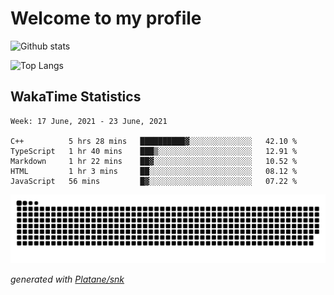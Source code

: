 # Welcome to my profile

![Github stats](https://github-readme-stats.vercel.app/api?username=xinthose&show_icons=true&theme=radical&count_private=true)

![Top Langs](https://github-readme-stats.vercel.app/api/top-langs/?username=xinthose)

## WakaTime Statistics
<!--START_SECTION:waka-->
```text
Week: 17 June, 2021 - 23 June, 2021

C++          5 hrs 28 mins   ██████████▓░░░░░░░░░░░░░░   42.10 % 
TypeScript   1 hr 40 mins    ███▒░░░░░░░░░░░░░░░░░░░░░   12.91 % 
Markdown     1 hr 22 mins    ██▓░░░░░░░░░░░░░░░░░░░░░░   10.52 % 
HTML         1 hr 3 mins     ██░░░░░░░░░░░░░░░░░░░░░░░   08.12 % 
JavaScript   56 mins         █▓░░░░░░░░░░░░░░░░░░░░░░░   07.22 % 
```
<!--END_SECTION:waka-->

![github contribution grid snake animation](https://raw.githubusercontent.com/xinthose/xinthose/dist/github-contribution-grid-snake.svg)

_generated with [Platane/snk](https://github.com/Platane/snk)_
